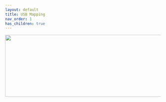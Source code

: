 ```yaml
---
layout: default
title: USB Mapping
nav_order: 1
has_children: true
---
```


<p align="center">
  <img width="650" height="200" src="../../../assets/HeaderUSBMapping.png">
</p>